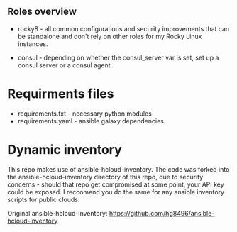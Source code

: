
## Roles overview

+ rocky8 - all common configurations and security improvements that can be standalone and don't rely on other roles for my Rocky Linux instances.  

+ consul - depending on whether the consul_server var is set, set up a consul server or a consul agent


# Requirments files
+ requirements.txt - necessary python modules
+ requirements.yaml - ansible galaxy dependencies

# Dynamic inventory

This repo makes use of ansible-hcloud-inventory. The code was forked into the ansible-hcloud-inventory directory of this repo, due to security concerns - should that repo get compromised at some point, your API key could be exposed. I reccomend you do the same for any ansible inventory scripts for public clouds.  

Original ansible-hcloud-inventory: https://github.com/hg8496/ansible-hcloud-inventory
